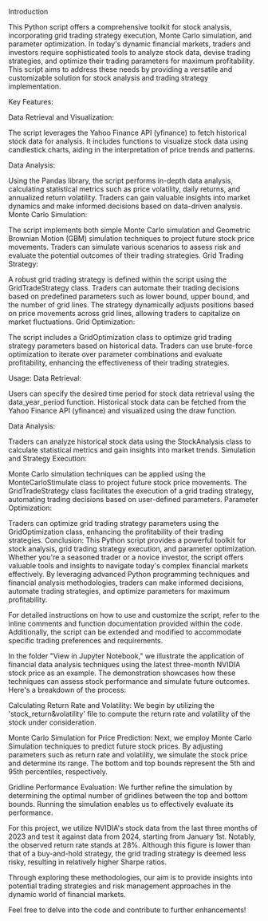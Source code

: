 
Introduction

This Python script offers a comprehensive toolkit for stock analysis, incorporating grid trading strategy execution, Monte Carlo simulation, and parameter optimization. In today's dynamic financial markets, traders and investors require sophisticated tools to analyze stock data, devise trading strategies, and optimize their trading parameters for maximum profitability. This script aims to address these needs by providing a versatile and customizable solution for stock analysis and trading strategy implementation.

Key Features:

Data Retrieval and Visualization:

The script leverages the Yahoo Finance API (yfinance) to fetch historical stock data for analysis.
It includes functions to visualize stock data using candlestick charts, aiding in the interpretation of price trends and patterns.

Data Analysis:

Using the Pandas library, the script performs in-depth data analysis, calculating statistical metrics such as price volatility, daily returns, and annualized return volatility.
Traders can gain valuable insights into market dynamics and make informed decisions based on data-driven analysis.
Monte Carlo Simulation:

The script implements both simple Monte Carlo simulation and Geometric Brownian Motion (GBM) simulation techniques to project future stock price movements.
Traders can simulate various scenarios to assess risk and evaluate the potential outcomes of their trading strategies.
Grid Trading Strategy:

A robust grid trading strategy is defined within the script using the GridTradeStrategy class.
Traders can automate their trading decisions based on predefined parameters such as lower bound, upper bound, and the number of grid lines.
The strategy dynamically adjusts positions based on price movements across grid lines, allowing traders to capitalize on market fluctuations.
Grid Optimization:

The script includes a GridOptimization class to optimize grid trading strategy parameters based on historical data.
Traders can use brute-force optimization to iterate over parameter combinations and evaluate profitability, enhancing the effectiveness of their trading strategies.

Usage:
Data Retrieval:

Users can specify the desired time period for stock data retrieval using the data_year_period function.
Historical stock data can be fetched from the Yahoo Finance API (yfinance) and visualized using the draw function.

Data Analysis:

Traders can analyze historical stock data using the StockAnalysis class to calculate statistical metrics and gain insights into market trends.
Simulation and Strategy Execution:

Monte Carlo simulation techniques can be applied using the MonteCarloStimulate class to project future stock price movements.
The GridTradeStrategy class facilitates the execution of a grid trading strategy, automating trading decisions based on user-defined parameters.
Parameter Optimization:

Traders can optimize grid trading strategy parameters using the GridOptimization class, enhancing the profitability of their trading strategies.
Conclusion:
This Python script provides a powerful toolkit for stock analysis, grid trading strategy execution, and parameter optimization. Whether you're a seasoned trader or a novice investor, the script offers valuable tools and insights to navigate today's complex financial markets effectively. By leveraging advanced Python programming techniques and financial analysis methodologies, traders can make informed decisions, automate trading strategies, and optimize parameters for maximum profitability.

For detailed instructions on how to use and customize the script, refer to the inline comments and function documentation provided within the code. Additionally, the script can be extended and modified to accommodate specific trading preferences and requirements.
 
 
 
In the folder "View in Jupyter Notebook," we illustrate the application of financial data analysis techniques using the latest three-month NVIDIA stock price as an example. The demonstration showcases how these techniques can assess stock performance and simulate future outcomes. Here's a breakdown of the process:

Calculating Return Rate and Volatility:
We begin by utilizing the 'stock_return&volatility' file to compute the return rate and volatility of the stock under consideration.

Monte Carlo Simulation for Price Prediction:
Next, we employ Monte Carlo Simulation techniques to predict future stock prices. By adjusting parameters such as return rate and volatility, we simulate the stock price and determine its range. The bottom and top bounds represent the 5th and 95th percentiles, respectively.

Gridline Performance Evaluation:
We further refine the simulation by determining the optimal number of gridlines between the top and bottom bounds. Running the simulation enables us to effectively evaluate its performance.

For this project, we utilize NVIDIA's stock data from the last three months of 2023 and test it against data from 2024, starting from January 1st. Notably, the observed return rate stands at 28%. Although this figure is lower than that of a buy-and-hold strategy, the grid trading strategy is deemed less risky, resulting in relatively higher Sharpe ratios.

Through exploring these methodologies, our aim is to provide insights into potential trading strategies and risk management approaches in the dynamic world of financial markets.

Feel free to delve into the code and contribute to further enhancements!
